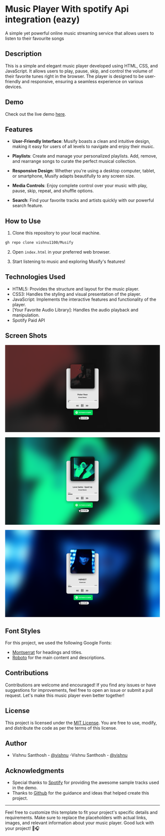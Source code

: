 # Music Player  With spotify Api integration (eazy)

A simple yet powerful online music streaming service that allows users to listen to their favourite songs 


## Description

This is a simple and elegant music player developed using HTML, CSS, and JavaScript. It allows users to play, pause, skip, and control the volume of their favorite tunes right in the browser. The player is designed to be user-friendly and responsive, ensuring a seamless experience on various devices.

## Demo

Check out the live demo [here](https://vishnu1100.github.io/Musify/).


## Features

- **User-Friendly Interface**: Musify boasts a clean and intuitive design, making it easy for users of all levels to navigate and enjoy their music.

- **Playlists**: Create and manage your personalized playlists. Add, remove, and rearrange songs to curate the perfect musical collection.

- **Responsive Design**: Whether you're using a desktop computer, tablet, or smartphone, Musify adapts beautifully to any screen size.

- **Media Controls**: Enjoy complete control over your music with play, pause, skip, repeat, and shuffle options.

- **Search**: Find your favorite tracks and artists quickly with our powerful search feature.

## How to Use

1. Clone this repository to your local machine.
```bash
gh repo clone vishnu1100/Musify
```

2. Open `index.html` in your preferred web browser.

3. Start listening to music and exploring Musify's features!

## Technologies Used

- HTML5: Provides the structure and layout for the music player.
- CSS3: Handles the styling and visual presentation of the player.
- JavaScript: Implements the interactive features and functionality of the player.
- [Your Favorite Audio Library]: Handles the audio playback and manipulation.
- Spotify Paid API




## Screen Shots


![Screenshot 1](screenshots/musify1.png)


![Screenshot 2](screenshots/musify.png)


![Screenshot 3](screenshots/musify2.png)


## Font Styles

For this project, we used the following Google Fonts:

- [Montserrat](https://fonts.google.com/specimen/Montserrat) for headings and titles.
- [Roboto](https://fonts.google.com/specimen/Roboto) for the main content and descriptions.

## Contributions

Contributions are welcome and encouraged! If you find any issues or have suggestions for improvements, feel free to open an issue or submit a pull request. Let's make this music player even better together!

## License

This project is licensed under the [MIT License](LICENSE). You are free to use, modify, and distribute the code as per the terms of this license.




## Author

- Vishnu Santhosh  - [@vishnu](https://github.com/vishnu1100)
-Vishnu Santhosh  - [@vishnu](https://vishnusanthosh.info)



## Acknowledgments

- Special thanks to [Spotify](https://open.spotify.com/) for providing the awesome sample tracks used in the demo.
- Thanks to [Github](https://www.github.com) for the guidance and ideas that helped create this project.

---

Feel free to customize this template to fit your project's specific details and requirements. Make sure to replace the placeholders with actual links, images, and relevant information about your music player. Good luck with your project! 🎵🎧







